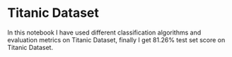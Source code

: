 # Titanic Dataset
In this notebook I have used different classification algorithms and evaluation metrics on Titanic Dataset, finally I get 81.26% test set score on Titanic Dataset.
